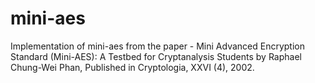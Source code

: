 # mini-aes
Implementation of mini-aes from the paper - Mini Advanced Encryption Standard  (Mini-AES):  A Testbed for Cryptanalysis Students  by Raphael Chung-Wei Phan, Published in Cryptologia, XXVI (4), 2002. 
